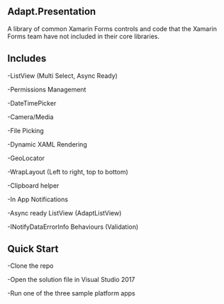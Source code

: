 ## Adapt.Presentation
A library of common Xamarin Forms controls and code that the Xamarin Forms team have not included in their core libraries. 

## Includes

-ListView (Multi Select, Async Ready)

-Permissions Management

-DateTimePicker

-Camera/Media

-File Picking

-Dynamic XAML Rendering

-GeoLocator

-WrapLayout (Left to right, top to bottom)

-Clipboard helper

-In App Notifications

-Async ready ListView (AdaptListView)

-INotifyDataErrorInfo Behaviours (Validation)

## Quick Start
-Clone the repo

-Open the solution file in Visual Studio 2017

-Run one of the three sample platform apps
